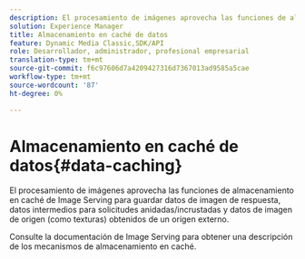 ```yaml
---
description: El procesamiento de imágenes aprovecha las funciones de almacenamiento en caché de Image Serving para guardar datos de imagen de respuesta, datos intermedios para solicitudes anidadas/incrustadas y datos de imagen de origen (como texturas) obtenidos de un origen externo.
solution: Experience Manager
title: Almacenamiento en caché de datos
feature: Dynamic Media Classic,SDK/API
role: Desarrollador, administrador, profesional empresarial
translation-type: tm+mt
source-git-commit: f6c97606d7a4209427316d7367013ad9585a5cae
workflow-type: tm+mt
source-wordcount: '87'
ht-degree: 0%

---
```



# Almacenamiento en caché de datos{#data-caching}

El procesamiento de imágenes aprovecha las funciones de almacenamiento en caché de Image Serving para guardar datos de imagen de respuesta, datos intermedios para solicitudes anidadas/incrustadas y datos de imagen de origen (como texturas) obtenidos de un origen externo.

Consulte la documentación de Image Serving para obtener una descripción de los mecanismos de almacenamiento en caché.
